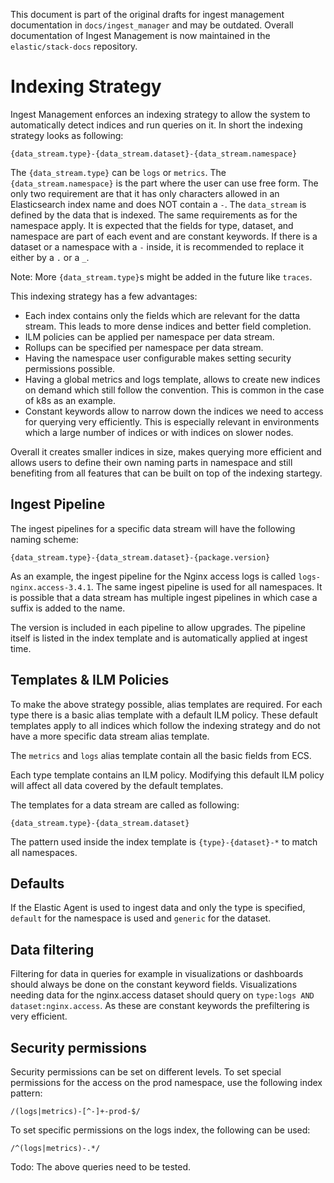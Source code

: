 This document is part of the original drafts for ingest management documentation in `docs/ingest_manager` and may be outdated.
Overall documentation of Ingest Management is now maintained in the `elastic/stack-docs` repository.

# Indexing Strategy

Ingest Management enforces an indexing strategy to allow the system to automatically detect indices and run queries on it. In short the indexing strategy looks as following:

```
{data_stream.type}-{data_stream.dataset}-{data_stream.namespace}
```

The `{data_stream.type}` can be `logs` or `metrics`. The `{data_stream.namespace}` is the part where the user can use free form. The only two requirement are that it has only characters allowed in an Elasticsearch index name and does NOT contain a `-`. The `data_stream` is defined by the data that is indexed. The same requirements as for the namespace apply. It is expected that the fields for type, dataset, and namespace are part of each event and are constant keywords. If there is a dataset or a namespace with a `-` inside, it is recommended to replace it either by a `.` or a `_`.

Note: More `{data_stream.type}`s might be added in the future like `traces`.

This indexing strategy has a few advantages:

- Each index contains only the fields which are relevant for the datta stream. This leads to more dense indices and better field completion.
- ILM policies can be applied per namespace per data stream.
- Rollups can be specified per namespace per data stream.
- Having the namespace user configurable makes setting security permissions possible.
- Having a global metrics and logs template, allows to create new indices on demand which still follow the convention. This is common in the case of k8s as an example.
- Constant keywords allow to narrow down the indices we need to access for querying very efficiently. This is especially relevant in environments which a large number of indices or with indices on slower nodes.

Overall it creates smaller indices in size, makes querying more efficient and allows users to define their own naming parts in namespace and still benefiting from all features that can be built on top of the indexing startegy.

## Ingest Pipeline

The ingest pipelines for a specific data stream will have the following naming scheme:

```
{data_stream.type}-{data_stream.dataset}-{package.version}
```

As an example, the ingest pipeline for the Nginx access logs is called `logs-nginx.access-3.4.1`. The same ingest pipeline is used for all namespaces. It is possible that a data stream has multiple ingest pipelines in which case a suffix is added to the name.

The version is included in each pipeline to allow upgrades. The pipeline itself is listed in the index template and is automatically applied at ingest time.

## Templates & ILM Policies

To make the above strategy possible, alias templates are required. For each type there is a basic alias template with a default ILM policy. These default templates apply to all indices which follow the indexing strategy and do not have a more specific data stream alias template.

The `metrics` and `logs` alias template contain all the basic fields from ECS.

Each type template contains an ILM policy. Modifying this default ILM policy will affect all data covered by the default templates.

The templates for a data stream are called as following:

```
{data_stream.type}-{data_stream.dataset}
```

The pattern used inside the index template is `{type}-{dataset}-*` to match all namespaces.

## Defaults

If the Elastic Agent is used to ingest data and only the type is specified, `default` for the namespace is used and `generic` for the dataset.

## Data filtering

Filtering for data in queries for example in visualizations or dashboards should always be done on the constant keyword fields. Visualizations needing data for the nginx.access dataset should query on `type:logs AND dataset:nginx.access`. As these are constant keywords the prefiltering is very efficient.

## Security permissions

Security permissions can be set on different levels. To set special permissions for the access on the prod namespace, use the following index pattern:

```
/(logs|metrics)-[^-]+-prod-$/
```

To set specific permissions on the logs index, the following can be used:

```
/^(logs|metrics)-.*/
```

Todo: The above queries need to be tested.
